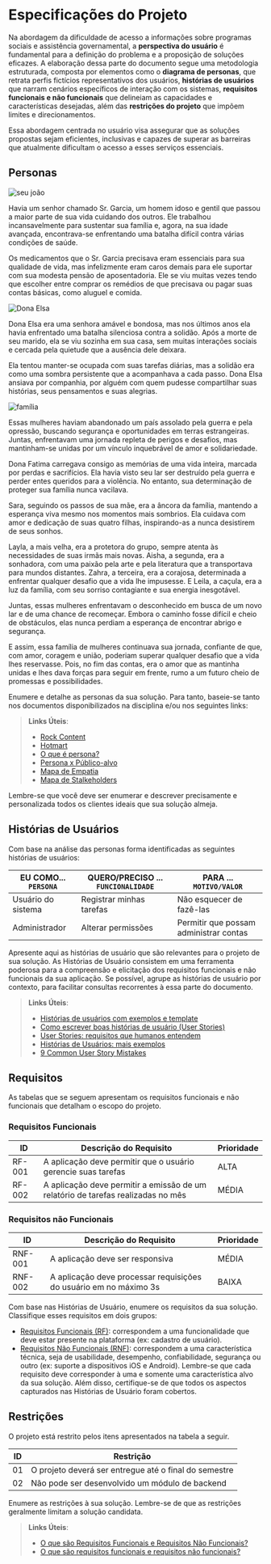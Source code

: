 # Especificações do Projeto

Na abordagem da dificuldade de acesso a informações sobre programas sociais e assistência governamental, a **perspectiva do usuário** é fundamental para a definição do problema e a proposição de soluções eficazes. A elaboração dessa parte do documento segue uma metodologia estruturada, composta por elementos como o **diagrama de personas**, que retrata perfis fictícios representativos dos usuários, **histórias de usuários** que narram cenários específicos de interação com os sistemas, **requisitos funcionais e não funcionais** que delineiam as capacidades e características desejadas, além das **restrições do projeto** que impõem limites e direcionamentos.

Essa abordagem centrada no usuário visa assegurar que as soluções propostas sejam eficientes, inclusivas e capazes de superar as barreiras que atualmente dificultam o acesso a esses serviços essenciais.

## Personas

![seu joão](https://github.com/ICEI-PUC-Minas-PMV-SI/pmv-si-2024-1-pe1-t2-infosocial/assets/86071326/88774181-de2e-4ae0-919b-91bf8b06ddf8)

Havia um senhor chamado Sr. Garcia, um homem idoso e gentil que passou a maior parte de sua vida cuidando dos outros. Ele trabalhou incansavelmente para sustentar sua família e, agora, na sua idade avançada, encontrava-se enfrentando uma batalha difícil contra várias condições de saúde. 

Os medicamentos que o Sr. Garcia precisava eram essenciais para sua qualidade de vida, mas infelizmente eram caros demais para ele suportar com sua modesta pensão de aposentadoria. Ele se viu muitas vezes tendo que escolher entre comprar os remédios de que precisava ou pagar suas contas básicas, como aluguel e comida. 
 
![Dona Elsa](https://github.com/ICEI-PUC-Minas-PMV-SI/pmv-si-2024-1-pe1-t2-infosocial/assets/86071326/ba79e668-9970-451d-96f1-1a1b52bc0270)

Dona Elsa era uma senhora amável e bondosa, mas nos últimos anos ela havia enfrentado uma batalha silenciosa contra a solidão. Após a morte de seu marido, ela se viu sozinha em sua casa, sem muitas interações sociais e cercada pela quietude que a ausência dele deixara. 

Ela tentou manter-se ocupada com suas tarefas diárias, mas a solidão era como uma sombra persistente que a acompanhava a cada passo. Dona Elsa ansiava por companhia, por alguém com quem pudesse compartilhar suas histórias, seus pensamentos e suas alegrias. 

![família](https://github.com/ICEI-PUC-Minas-PMV-SI/pmv-si-2024-1-pe1-t2-infosocial/assets/86071326/a77ef334-b3cc-4ef9-8e21-931a57ae9eb7)

Essas mulheres haviam abandonado um país assolado pela guerra e pela opressão, buscando segurança e oportunidades em terras estrangeiras. Juntas, enfrentavam uma jornada repleta de perigos e desafios, mas mantinham-se unidas por um vínculo inquebrável de amor e solidariedade. 

Dona Fatima carregava consigo as memórias de uma vida inteira, marcada por perdas e sacrifícios. Ela havia visto seu lar ser destruído pela guerra e perder entes queridos para a violência. No entanto, sua determinação de proteger sua família nunca vacilava. 

Sara, seguindo os passos de sua mãe, era a âncora da família, mantendo a esperança viva mesmo nos momentos mais sombrios. Ela cuidava com amor e dedicação de suas quatro filhas, inspirando-as a nunca desistirem de seus sonhos. 

Layla, a mais velha, era a protetora do grupo, sempre atenta às necessidades de suas irmãs mais novas. Aisha, a segunda, era a sonhadora, com uma paixão pela arte e pela literatura que a transportava para mundos distantes. Zahra, a terceira, era a corajosa, determinada a enfrentar qualquer desafio que a vida lhe impusesse. E Leila, a caçula, era a luz da família, com seu sorriso contagiante e sua energia inesgotável. 

Juntas, essas mulheres enfrentavam o desconhecido em busca de um novo lar e de uma chance de recomeçar. Embora o caminho fosse difícil e cheio de obstáculos, elas nunca perdiam a esperança de encontrar abrigo e segurança. 

E assim, essa família de mulheres continuava sua jornada, confiante de que, com amor, coragem e união, poderiam superar qualquer desafio que a vida lhes reservasse. Pois, no fim das contas, era o amor que as mantinha unidas e lhes dava forças para seguir em frente, rumo a um futuro cheio de promessas e possibilidades. 


Enumere e detalhe as personas da sua solução. Para tanto, baseie-se tanto nos documentos disponibilizados na disciplina e/ou nos seguintes links:

> **Links Úteis**:
> - [Rock Content](https://rockcontent.com/blog/personas/)
> - [Hotmart](https://blog.hotmart.com/pt-br/como-criar-persona-negocio/)
> - [O que é persona?](https://resultadosdigitais.com.br/blog/persona-o-que-e/)
> - [Persona x Público-alvo](https://flammo.com.br/blog/persona-e-publico-alvo-qual-a-diferenca/)
> - [Mapa de Empatia](https://resultadosdigitais.com.br/blog/mapa-da-empatia/)
> - [Mapa de Stalkeholders](https://www.racecomunicacao.com.br/blog/como-fazer-o-mapeamento-de-stakeholders/)
>
Lembre-se que você deve ser enumerar e descrever precisamente e personalizada todos os clientes ideais que sua solução almeja.

## Histórias de Usuários

Com base na análise das personas forma identificadas as seguintes histórias de usuários:

|EU COMO... `PERSONA`| QUERO/PRECISO ... `FUNCIONALIDADE` |PARA ... `MOTIVO/VALOR`                 |
|--------------------|------------------------------------|----------------------------------------|
|Usuário do sistema  | Registrar minhas tarefas           | Não esquecer de fazê-las               |
|Administrador       | Alterar permissões                 | Permitir que possam administrar contas |

Apresente aqui as histórias de usuário que são relevantes para o projeto de sua solução. As Histórias de Usuário consistem em uma ferramenta poderosa para a compreensão e elicitação dos requisitos funcionais e não funcionais da sua aplicação. Se possível, agrupe as histórias de usuário por contexto, para facilitar consultas recorrentes à essa parte do documento.

> **Links Úteis**:
> - [Histórias de usuários com exemplos e template](https://www.atlassian.com/br/agile/project-management/user-stories)
> - [Como escrever boas histórias de usuário (User Stories)](https://medium.com/vertice/como-escrever-boas-users-stories-hist%C3%B3rias-de-usu%C3%A1rios-b29c75043fac)
> - [User Stories: requisitos que humanos entendem](https://www.luiztools.com.br/post/user-stories-descricao-de-requisitos-que-humanos-entendem/)
> - [Histórias de Usuários: mais exemplos](https://www.reqview.com/doc/user-stories-example.html)
> - [9 Common User Story Mistakes](https://airfocus.com/blog/user-story-mistakes/)

## Requisitos

As tabelas que se seguem apresentam os requisitos funcionais e não funcionais que detalham o escopo do projeto.

### Requisitos Funcionais

|ID    | Descrição do Requisito  | Prioridade | 
|------|-----------------------------------------|----| 
|RF-001| A aplicação deve permitir que o usuário gerencie suas tarefas | ALTA |  
|RF-002| A aplicação deve permitir a emissão de um relatório de tarefas realizadas no mês   | MÉDIA | 


### Requisitos não Funcionais

|ID     | Descrição do Requisito  |Prioridade |
|-------|-------------------------|----|
|RNF-001| A aplicação deve ser responsiva | MÉDIA | 
|RNF-002| A aplicação deve processar requisições do usuário em no máximo 3s |  BAIXA | 

Com base nas Histórias de Usuário, enumere os requisitos da sua solução. Classifique esses requisitos em dois grupos:

- [Requisitos Funcionais
 (RF)](https://pt.wikipedia.org/wiki/Requisito_funcional):
 correspondem a uma funcionalidade que deve estar presente na
  plataforma (ex: cadastro de usuário).
- [Requisitos Não Funcionais
  (RNF)](https://pt.wikipedia.org/wiki/Requisito_n%C3%A3o_funcional):
  correspondem a uma característica técnica, seja de usabilidade,
  desempenho, confiabilidade, segurança ou outro (ex: suporte a
  dispositivos iOS e Android).
Lembre-se que cada requisito deve corresponder à uma e somente uma
característica alvo da sua solução. Além disso, certifique-se de que
todos os aspectos capturados nas Histórias de Usuário foram cobertos.

## Restrições

O projeto está restrito pelos itens apresentados na tabela a seguir.

|ID| Restrição                                             |
|--|-------------------------------------------------------|
|01| O projeto deverá ser entregue até o final do semestre |
|02| Não pode ser desenvolvido um módulo de backend        |


Enumere as restrições à sua solução. Lembre-se de que as restrições geralmente limitam a solução candidata.

> **Links Úteis**:
> - [O que são Requisitos Funcionais e Requisitos Não Funcionais?](https://codificar.com.br/requisitos-funcionais-nao-funcionais/)
> - [O que são requisitos funcionais e requisitos não funcionais?](https://analisederequisitos.com.br/requisitos-funcionais-e-requisitos-nao-funcionais-o-que-sao/)
